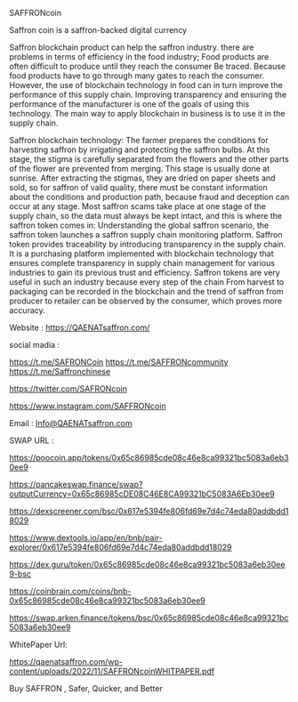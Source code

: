 SAFFRONcoin

Saffron coin is a saffron-backed digital currency

Saffron blockchain product can help the saffron industry. 
there are problems in terms of efficiency in the food industry; Food products are often difficult to produce until they reach the consumer Be traced. 
Because food products have to go through many gates to reach the consumer. 
However, the use of blockchain technology in food can in turn improve the performance of this supply chain. 
Improving transparency and ensuring the performance of the manufacturer is one of the goals of using this technology. 
The main way to apply blockchain in business is to use it in the supply chain.

Saffron blockchain technology:
The farmer prepares the conditions for harvesting saffron by irrigating and protecting the saffron bulbs. At this stage, the stigma is carefully separated from the flowers and the other parts of the flower are prevented from merging. This stage is usually done at sunrise.
After extracting the stigmas, they are dried on paper sheets and sold, so for saffron of valid quality, there must be constant information about the conditions and production path, because fraud and deception can occur at any stage.
Most saffron scams take place at one stage of the supply chain, so the data must always be kept intact, and this is where the saffron token comes in:
Understanding the global saffron scenario, the saffron token launches a saffron supply chain monitoring platform.
Saffron token provides traceability by introducing transparency in the supply chain.
It is a purchasing platform implemented with blockchain technology that ensures complete transparency in supply chain management for various industries to gain its previous trust and efficiency. Saffron tokens are very useful in such an industry because every step of the chain From harvest to packaging can be recorded in the blockchain and the trend of saffron from producer to retailer can be observed by the consumer, which proves more accuracy.

Website : https://QAENATsaffron.com/

social madia :

https://t.me/SAFRONCoin
https://t.me/SAFFRONcommunity
https://t.me/Saffronchinese

https://twitter.com/SAFRONcoin

https://www.instagram.com/SAFFRONcoin

Email : Info@QAENATsaffron.com

SWAP URL :

https://poocoin.app/tokens/0x65c86985cde08c46e8ca99321bc5083a6eb30ee9

https://pancakeswap.finance/swap?outputCurrency=0x65c86985cDE08C46E8CA99321bC5083A6Eb30ee9

https://dexscreener.com/bsc/0x617e5394fe806fd69e7d4c74eda80addbdd18029

https://www.dextools.io/app/en/bnb/pair-explorer/0x617e5394fe806fd69e7d4c74eda80addbdd18029

https://dex.guru/token/0x65c86985cde08c46e8ca99321bc5083a6eb30ee9-bsc

https://coinbrain.com/coins/bnb-0x65c86985cde08c46e8ca99321bc5083a6eb30ee9

https://swap.arken.finance/tokens/bsc/0x65c86985cde08c46e8ca99321bc5083a6eb30ee9

WhitePaper Url:

https://qaenatsaffron.com/wp-content/uploads/2022/11/SAFFRONcoinWHITPAPER.pdf

Buy SAFFRON , Safer, Quicker, and Better
